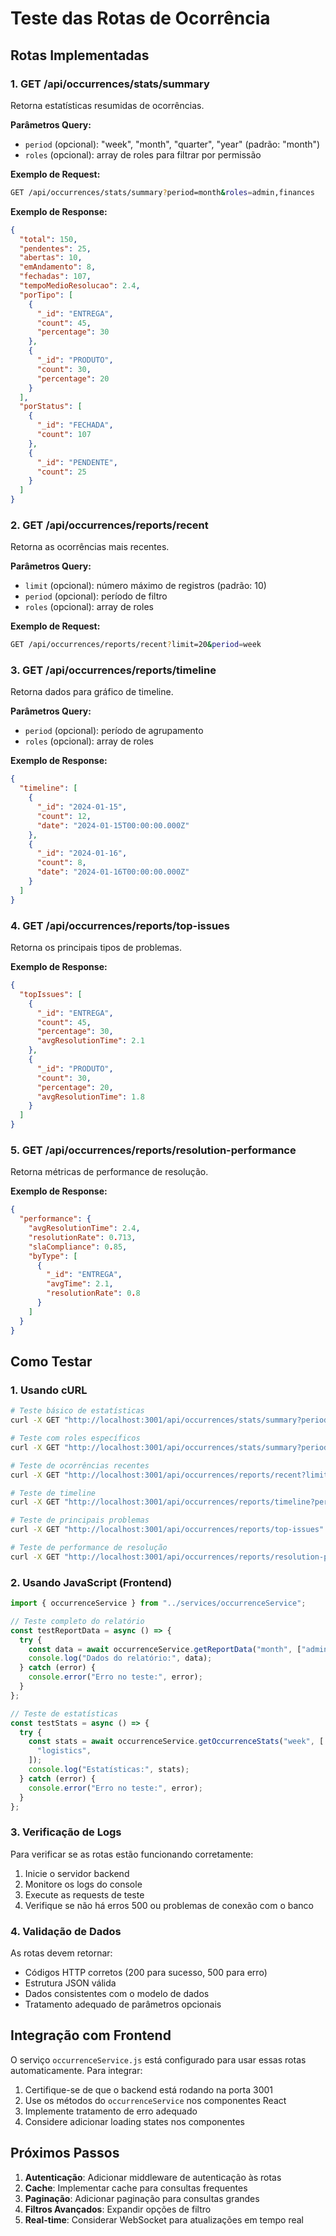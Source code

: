 # Teste das Rotas de Ocorrência

## Rotas Implementadas

### 1. GET /api/occurrences/stats/summary

Retorna estatísticas resumidas de ocorrências.

**Parâmetros Query:**

- `period` (opcional): "week", "month", "quarter", "year" (padrão: "month")
- `roles` (opcional): array de roles para filtrar por permissão

**Exemplo de Request:**

```bash
GET /api/occurrences/stats/summary?period=month&roles=admin,finances
```

**Exemplo de Response:**

```json
{
  "total": 150,
  "pendentes": 25,
  "abertas": 10,
  "emAndamento": 8,
  "fechadas": 107,
  "tempoMedioResolucao": 2.4,
  "porTipo": [
    {
      "_id": "ENTREGA",
      "count": 45,
      "percentage": 30
    },
    {
      "_id": "PRODUTO",
      "count": 30,
      "percentage": 20
    }
  ],
  "porStatus": [
    {
      "_id": "FECHADA",
      "count": 107
    },
    {
      "_id": "PENDENTE",
      "count": 25
    }
  ]
}
```

### 2. GET /api/occurrences/reports/recent

Retorna as ocorrências mais recentes.

**Parâmetros Query:**

- `limit` (opcional): número máximo de registros (padrão: 10)
- `period` (opcional): período de filtro
- `roles` (opcional): array de roles

**Exemplo de Request:**

```bash
GET /api/occurrences/reports/recent?limit=20&period=week
```

### 3. GET /api/occurrences/reports/timeline

Retorna dados para gráfico de timeline.

**Parâmetros Query:**

- `period` (opcional): período de agrupamento
- `roles` (opcional): array de roles

**Exemplo de Response:**

```json
{
  "timeline": [
    {
      "_id": "2024-01-15",
      "count": 12,
      "date": "2024-01-15T00:00:00.000Z"
    },
    {
      "_id": "2024-01-16",
      "count": 8,
      "date": "2024-01-16T00:00:00.000Z"
    }
  ]
}
```

### 4. GET /api/occurrences/reports/top-issues

Retorna os principais tipos de problemas.

**Exemplo de Response:**

```json
{
  "topIssues": [
    {
      "_id": "ENTREGA",
      "count": 45,
      "percentage": 30,
      "avgResolutionTime": 2.1
    },
    {
      "_id": "PRODUTO",
      "count": 30,
      "percentage": 20,
      "avgResolutionTime": 1.8
    }
  ]
}
```

### 5. GET /api/occurrences/reports/resolution-performance

Retorna métricas de performance de resolução.

**Exemplo de Response:**

```json
{
  "performance": {
    "avgResolutionTime": 2.4,
    "resolutionRate": 0.713,
    "slaCompliance": 0.85,
    "byType": [
      {
        "_id": "ENTREGA",
        "avgTime": 2.1,
        "resolutionRate": 0.8
      }
    ]
  }
}
```

## Como Testar

### 1. Usando cURL

```bash
# Teste básico de estatísticas
curl -X GET "http://localhost:3001/api/occurrences/stats/summary?period=month"

# Teste com roles específicos
curl -X GET "http://localhost:3001/api/occurrences/stats/summary?period=week&roles=admin,logistics"

# Teste de ocorrências recentes
curl -X GET "http://localhost:3001/api/occurrences/reports/recent?limit=5"

# Teste de timeline
curl -X GET "http://localhost:3001/api/occurrences/reports/timeline?period=week"

# Teste de principais problemas
curl -X GET "http://localhost:3001/api/occurrences/reports/top-issues"

# Teste de performance de resolução
curl -X GET "http://localhost:3001/api/occurrences/reports/resolution-performance"
```

### 2. Usando JavaScript (Frontend)

```javascript
import { occurrenceService } from "../services/occurrenceService";

// Teste completo do relatório
const testReportData = async () => {
  try {
    const data = await occurrenceService.getReportData("month", ["admin"]);
    console.log("Dados do relatório:", data);
  } catch (error) {
    console.error("Erro no teste:", error);
  }
};

// Teste de estatísticas
const testStats = async () => {
  try {
    const stats = await occurrenceService.getOccurrenceStats("week", [
      "logistics",
    ]);
    console.log("Estatísticas:", stats);
  } catch (error) {
    console.error("Erro no teste:", error);
  }
};
```

### 3. Verificação de Logs

Para verificar se as rotas estão funcionando corretamente:

1. Inicie o servidor backend
2. Monitore os logs do console
3. Execute as requests de teste
4. Verifique se não há erros 500 ou problemas de conexão com o banco

### 4. Validação de Dados

As rotas devem retornar:

- Códigos HTTP corretos (200 para sucesso, 500 para erro)
- Estrutura JSON válida
- Dados consistentes com o modelo de dados
- Tratamento adequado de parâmetros opcionais

## Integração com Frontend

O serviço `occurrenceService.js` está configurado para usar essas rotas automaticamente. Para integrar:

1. Certifique-se de que o backend está rodando na porta 3001
2. Use os métodos do `occurrenceService` nos componentes React
3. Implemente tratamento de erro adequado
4. Considere adicionar loading states nos componentes

## Próximos Passos

1. **Autenticação**: Adicionar middleware de autenticação às rotas
2. **Cache**: Implementar cache para consultas frequentes
3. **Paginação**: Adicionar paginação para consultas grandes
4. **Filtros Avançados**: Expandir opções de filtro
5. **Real-time**: Considerar WebSocket para atualizações em tempo real
